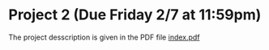 Project 2 (Due Friday 2/7 at 11:59pm)
==========================================

The project desscription is given in the PDF file [index.pdf](index.pdf)
